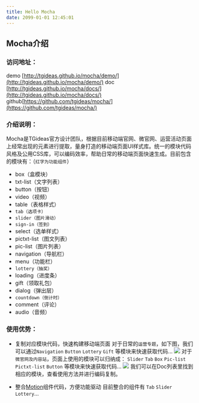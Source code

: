 ```yaml
---
title: Hello Mocha
date: 2099-01-01 12:45:01
---
```


## Mocha介绍

### 访问地址：
demo [http://tgideas.github.io/mocha/demo/](http://tgideas.github.io/mocha/demo/)
doc  [http://tgideas.github.io/mocha/docs/](http://tgideas.github.io/mocha/docs/)
github[https://github.com/tgideas/mocha/](https://github.com/tgideas/mocha/)

### 介绍说明：
Mocha是TGideas官方设计团队，根据目前移动端官网、微官网、运营活动页面上经常出现的元素进行提取，量身打造的移动端页面UI样式库。统一的模块代码风格及公用CSS库，可以编码效率，帮助日常的移动端页面快速生成。目前包含的模块有：（`红字为功能组件`）

- box（盒模块）
- txt-list（文字列表）
- button（按钮）
- video（视频）
- table（表格样式）
- `tab（选项卡）`
- `slider（图片滑动）`
- `sign-in（签到）`
- select（选单样式）
- pictxt-list（图文列表）
- pic-list（图片列表）
- navigation（导航栏）
- menu（功能栏）
- `lottery（抽奖）`
- loading（进度条）
- gift（领取礼包）
- dialog（弹出层）
- `countdown（倒计时）`
- comment（评论）
- audio（音频）


### 使用优势：
- 复制对应模块代码，快速构建移动端页面
对于日常的`运营专题`，如下图，我们可以通过`Navigation` `Button` `Lottery` `Gift` 等模块来快速获取代码...
![](http://game.gtimg.cn/images/js/mocha/images/intro/D4.png)
对于`微官网及内容站`，页面上使用的模块可以归纳成： `Slider` `Tab` `Box` `Pic-list` `Pictxt-list` `Button`  等模块来快速获取代码...
![](http://game.gtimg.cn/images/js/mocha/images/intro/D2.png)
我们可以在Doc列表里找到相应的模块，查看使用方法并进行编码复制。

- 整合[Motion](http://tgideas.github.io/motion/index.html)组件代码，方便功能驱动
目前整合的组件有 `Tab`  `Slider`  `Lottery`...